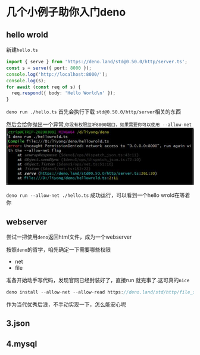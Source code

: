 # 几个小例子助你入门deno


## hello wrold
新建`hello.ts`

```ts
import { serve } from 'https://deno.land/std@0.50.0/http/server.ts';
const s = serve({ port: 8000 });
console.log('http://localhost:8000/');
console.log(s);
for await (const req of s) {
  req.respond({ body: 'Hello World\n' });
}
```

`deno run ./hello.ts`
首先会执行下载 `std@0.50.0/http/server`相关的东西

然后会给你抛出一个异常,`你没有权限监听8000端口，如果需要你可以使用 --allow-net`
!['deno_run'](./imgs/deno_run.jpg)

`deno run --allow-net ./hello.ts`
成功运行，可以看到一个hello wrold在等着你


## webserver
尝试一把使用`deno`返回html文件，成为一个webserver

按照`deno`的哲学，咱先确定一下需要哪些权限
- net
- file

准备开始动手写代码，发现官网已经封装好了，直接run 就完事了.这可真的`nice`
```js
deno install --allow-net --allow-read https://deno.land/std/http/file_server.ts
```

作为当代优秀后浪，不手动实现一下，怎么能安心呢



## 3.json


## 4.mysql